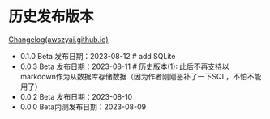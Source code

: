 # 历史发布版本

[Changelog(awszyai.github.io)](https://awszyai.github.io/projects/C++课程设计/c++课程设计：产品文档/更新日志.html)

- 0.1.0 Beta 发布日期：2023-08-12 # add SQLite
- 0.0.3 Beta 发布日期：2023-08-11 # 历史版本(1): 此后不再支持以markdown作为从数据库存储数据（因为作者刚刚恶补了一下SQL，不怕不能用了）
- 0.0.2 Beta 发布日期：2023-08-10
- 0.0.0 Beta内测发布日期：2023-08-09
